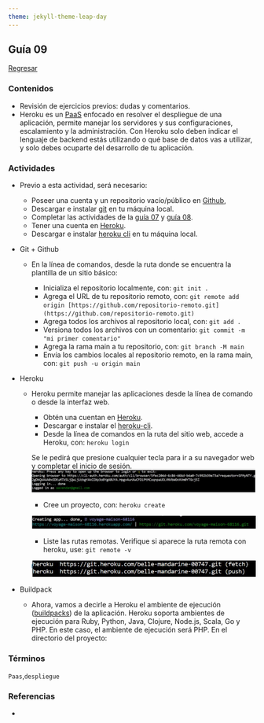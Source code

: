 ```yaml
---
theme: jekyll-theme-leap-day
---
```


## Guía 09

[Regresar](/DAWM-2022/)

### Contenidos

* Revisión de ejercicios previos: dudas y comentarios.
* Heroku es un [PaaS](https://www.ambit-bst.com/blog/definici%C3%B3n-de-iaas-paas-y-saas-en-qu%C3%A9-se-diferencian) enfocado en resolver el despliegue de una aplicación, permite manejar los servidores y sus configuraciones, escalamiento y la administración. Con Heroku solo deben indicar el lenguaje de backend estás utilizando o qué base de datos vas a utilizar, y solo debes ocuparte del desarrollo de tu aplicación.


### Actividades

* Previo a esta actividad, será necesario:
	+ Poseer una cuenta y un repositorio vacío/público en [Github](https://github.com/),
	+ Descargar e instalar [git](https://git-scm.com/downloads) en tu máquina local.
	+ Completar las actividades de la [guía 07](https://dawfiec.github.io/DAWM-2022/guias/guia07.html)  y [guía 08](https://dawfiec.github.io/DAWM-2022/guias/guia08.html).
	+ Tener una cuenta en [Heroku](https://www.heroku.com/).
	+ Descargar e instalar [heroku cli](https://devcenter.heroku.com/articles/heroku-cli#download-and-install) en tu máquina local.

* Git + Github
	+ En la línea de comandos, desde la ruta donde se encuentra la plantilla de un sitio básico:

		- Inicializa el repositorio localmente, con: ```git init .``` 
		- Agrega el URL de tu repositorio remoto, con:  ```git remote add origin [https://github.com/repositorio-remoto.git](https://github.com/repositorio-remoto.git)```
		- Agrega todos los archivos al repositorio local, con: ```git add .```
		- Versiona todos los archivos con un comentario: ```git commit -m "mi primer comentario"```
		- Agrega la rama main a tu repositorio, con: ```git branch -M main```
		- Envía los cambios locales al repositorio remoto, en la rama main, con: ```git push -u origin main```

* Heroku
	+ Heroku permite manejar las aplicaciones desde la línea de comando o desde la interfaz web.
		- Obtén una cuentan en [Heroku](https://signup.heroku.com/login).
		- Descargar e instalar el [heroku-cli](https://devcenter.heroku.com/articles/heroku-cli#download-and-install).
		- Desde la línea de comandos en la ruta del sitio web, accede a Heroku, con: ```heroku login```

		Se le pedirá que presione cualquier tecla para ir a su navegador web y completar el inicio de sesión.
		![logindone.jpg](../imagenes/logindone.jpg)

		- Cree un proyecto, con: ```heroku create```

		![created-1](../imagenes/created-1.jpg)

		- Liste las rutas remotas. Verifique si aparece la ruta remota con heroku, use: ```git remote -v```

		![remoteurls](../imagenes/remoteurls.jpg)

* Buildpack
	+ Ahora, vamos a decirle a Heroku el ambiente de ejecución ([buildpacks](https://devcenter.heroku.com/articles/buildpacks)) de la aplicación. Heroku soporta ambientes de ejecución para Ruby, Python, Java, Clojure, Node.js, Scala, Go y PHP. En este caso, el ambiente de ejecución será PHP. En el directorio del proyecto:



### Términos

`Paas`,`despliegue`

### Referencias

* 

